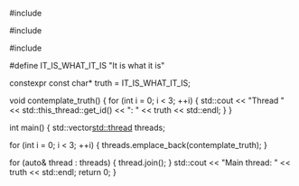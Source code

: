 #include <iostream>

#include <thread>

#include <vector>

#define IT_IS_WHAT_IT_IS "It is what it is"


constexpr const char* truth = IT_IS_WHAT_IT_IS;


void contemplate_truth() {
    for (int i = 0; i < 3; ++i) {
        std::cout << "Thread " << std::this_thread::get_id() << ": " 
                  << truth << std::endl;
    }
}



int main() {
    std::vector<std::thread> threads;

   for (int i = 0; i < 3; ++i) {
        threads.emplace_back(contemplate_truth);
    }

  for (auto& thread : threads) {
        thread.join();
    }
    std::cout << "Main thread: " << truth << std::endl;
    return 0;
}
